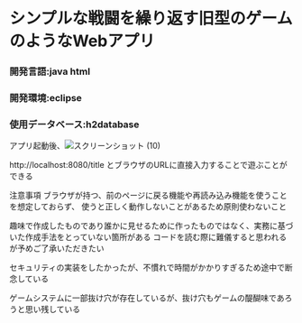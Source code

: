 # シンプルな戦闘を繰り返す旧型のゲームのようなWebアプリ
### 開発言語:java html
### 開発環境:eclipse
### 使用データベース:h2database

アプリ起動後、![スクリーンショット (10)](https://github.com/user-attachments/assets/5261b00f-4082-448e-aa24-f9f91cf0e250)

http://localhost:8080/title
とブラウザのURLに直接入力することで遊ぶことができる

注意事項
ブラウザが持つ、前のページに戻る機能や再読み込み機能を使うことを想定しておらず、
使うと正しく動作しないことがあるため原則使わないこと

趣味で作成したものであり誰かに見せるために作ったものではなく、実務に基づいた作成手法をとっていない箇所がある
コードを読む際に難儀すると思われるが予めご了承いただきたい

セキュリティの実装をしたかったが、不慣れで時間がかかりすぎるため途中で断念している

ゲームシステムに一部抜け穴が存在しているが、抜け穴もゲームの醍醐味であろうと思い残している
